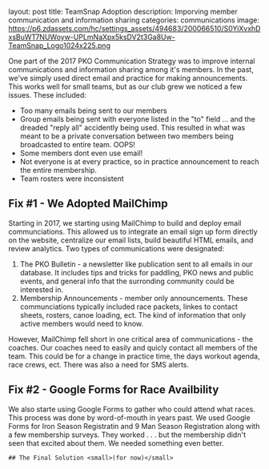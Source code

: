 
layout: post
title: TeamSnap Adoption
description: Imporving member communication and information sharing
categories: communications
image: https://p6.zdassets.com/hc/settings_assets/494683/200066510/S0YiXvxhDxsBuWT7NUWoyw-UPLmNaXpx5ksDV2t3Ga8Uw-TeamSnap_Logo1024x225.png


One part of the 2017 PKO Communication Strategy was to improve internal communications and information sharing among it's members. In the past, we've simply used direct email and practice for making announcements. This works well for small teams, but as our club grew we noticed a few issues. These included:
* Too many emails being sent to our members
* Group emails being sent with everyone listed in the "to" field ... and the dreaded "reply all" accidently being used. This resulted in what was meant to be a private conversation between two members being broadcasted to entire team. OOPS!
* Some members dont even use email!
* Not everyone is at every practice, so in practice announcement to reach the entire membership.
* Team rosters were inconsistent

## Fix #1 - We Adopted MailChimp
Starting in 2017, we starting using MailChimp to build and deploy email communciations. This allowed us to integrate an email sign up form directly on the website, centralize our email lists, build beautiful HTML emails, and review analytics. Two types of communications were designated: 
1. The PKO Bulletin - a newsletter like publication sent to all emails in our database. It includes tips and tricks for paddling, PKO news and public events, and general info that the surronding community could be interested in. 
2. Membership Announcements - member only announcements. These communciations typically included race packets, linkes to contact sheets, rosters, canoe loading, ect. The kind of information that only active members would need to know. 

However, MailChimp fell short in one critical area of communications - the coaches. Our coaches need to easily and quicly contact all members of the team. This could be for a change in practice time, the days workout agenda, race crews, ect. There was also a need for SMS alerts. 

## Fix #2 - Google Forms for Race Availbility
We also starte using Google Forms to gather who could attend what races. This process was done by word-of-mouth in years past. We used Google Forms for Iron Season Registratin and 9 Man Season Registration along with a few membership surveys. They worked . . . but the membership didn't seen that excited about them. We needed something even better.

	## The Final Solution <small>(for now)</small>


